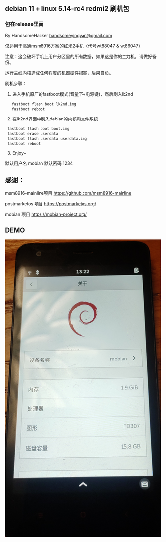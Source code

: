 ## debian 11 + linux 5.14-rc4 redmi2 刷机包

### 包在release里面

By HandsomeHacker <handsomeyingyan@gmail.com>

仅适用于高通msm8916方案的红米2手机（代号wt88047 & wt86047）

注意：这会破坏手机上用户分区里的所有数据，如果这是你的主力机，请做好备份。

运行主线内核造成任何程度的机器硬件损害，后果自负。

刷机步骤：

1. 进入手机原厂的fastboot模式(音量下+电源键)，然后刷入lk2nd
``` shell
   fastboot flash boot lk2nd.img
   fastboot reboot
```
2. 在lk2nd界面中刷入debian的内核和文件系统
  ```  shell
   fastboot flash boot boot.img
   fastboot erase userdata
   fastboot flash userdata userdata.img
   fastboot reboot
  ```
3. Enjoy~

默认用户名 mobian 默认密码 1234

## 感谢：
   msm8916-mainline项目 https://github.com/msm8916-mainline

   postmarketos 项目 https://postmarketos.org/

   mobian 项目 https://mobian-project.org/

## DEMO

![demo](demo.jpg)
